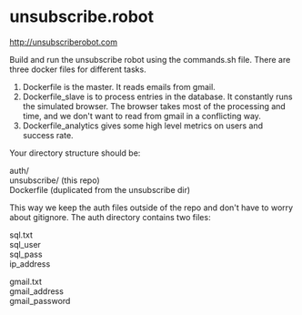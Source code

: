 # unsubscribe.robot

http://unsubscriberobot.com

Build and run the unsubscribe robot using the commands.sh file. There are three docker files for different tasks. 

1. Dockerfile is the master. It reads emails from gmail.
1. Dockerfile_slave is to process entries in the database. It constantly runs the simulated browser. The browser takes most of the processing and time, and we don't want to read from gmail in a conflicting way.
1. Dockerfile_analytics gives some high level metrics on users and success rate.

Your directory structure should be:

auth/<br/>
unsubscribe/ (this repo)<br/>
Dockerfile (duplicated from the unsubscribe dir)<br/>

This way we keep the auth files outside of the repo and don't have to worry about gitignore. The auth directory contains two files:

sql.txt<br/>
sql_user<br/>
sql_pass<br/>
ip_address<br/>

gmail.txt<br/>
gmail_address<br/>
gmail_password<br/>